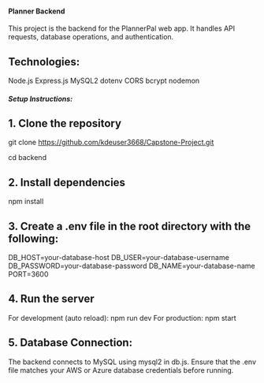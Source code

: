 #### Planner Backend

This project is the backend for the PlannerPal web app. It handles API requests, database operations, and authentication.

## Technologies:
Node.js
Express.js
MySQL2
dotenv
CORS
bcrypt
nodemon

##### Setup Instructions:

## 1. Clone the repository
git clone https://github.com/kdeuser3668/Capstone-Project.git

cd backend

## 2. Install dependencies
npm install

## 3. Create a .env file in the root directory with the following:
DB_HOST=your-database-host
DB_USER=your-database-username
DB_PASSWORD=your-database-password
DB_NAME=your-database-name
PORT=3600

## 4. Run the server
For development (auto reload): npm run dev
For production: npm start

## 5. Database Connection:
The backend connects to MySQL using mysql2 in db.js.
Ensure that the .env file matches your AWS or Azure database credentials before running.